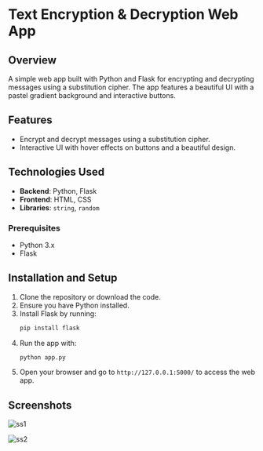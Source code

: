 # Text Encryption & Decryption Web App

## Overview

A simple web app built with Python and Flask for encrypting and decrypting messages using a substitution cipher. The app features a beautiful UI with a pastel gradient background and interactive buttons.


## Features

- Encrypt and decrypt messages using a substitution cipher.
- Interactive UI with hover effects on buttons and a beautiful design.
## Technologies Used

- **Backend**: Python, Flask
- **Frontend**: HTML, CSS
- **Libraries**: `string`, `random`

### Prerequisites

- Python 3.x
- Flask

## Installation and Setup

1. Clone the repository or download the code.
2. Ensure you have Python installed.
3. Install Flask by running:
   ```bash
   pip install flask
   ```
4. Run the app with:
   ```bash
   python app.py
   ```
5. Open your browser and go to `http://127.0.0.1:5000/` to access the web app.

## Screenshots

![ss1](https://github.com/user-attachments/assets/dca87bb5-ab93-4f07-a84f-53bc72cc1e01)

![ss2](https://github.com/user-attachments/assets/0488948c-67e0-4636-b339-0260a0732ce2)

